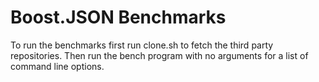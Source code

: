 # Boost.JSON Benchmarks

To run the benchmarks first run clone.sh to
fetch the third party repositories. Then run
the bench program with no arguments for a
list of command line options.
